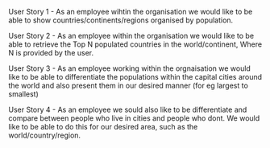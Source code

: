 User Story 1 - 
As an employee wihtin the organisation we would like to be able to show countries/continents/regions organised by population.

User Story 2 - 
As an employee within the organisation we would like to be able to retrieve the Top N populated countries in the world/continent, Where N is provided by the user.

User Story 3 - 
As an employee working within the orgnaisation we would like to be able to differentiate the populations within the capital cities around the world and also present them in our desired manner (for eg largest to smallest)

User Story 4 - 
As an employee we sould also like to be differentiate and compare between people who live in cities and people who dont. We would like to be able to do this for our desired area, such as the world/country/region.
